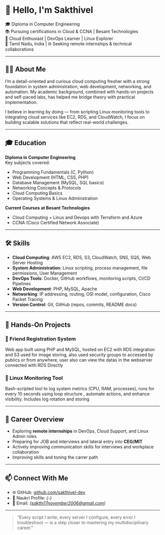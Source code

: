 # 👋 Hello, I'm Sakthivel

🎓 Diploma in Computer Engineering  
📚 Pursuing certifications in Cloud & CCNA | Besant Technologies  
🔧 Cloud Enthusiast | DevOps Learner | Linux Explorer  
📍 Tamil Nadu, India | 🌐 Seeking remote internships & technical collaborations

---

## 🧑‍💻 About Me

I’m a detail-oriented and curious cloud computing fresher with a strong foundation in system administration, web development, networking, and automation. My academic background, combined with hands-on projects and self-paced labs, has helped me bridge theory with practical implementation.

I believe in learning by doing — from scripting Linux monitoring tools to integrating cloud services like EC2, RDS, and CloudWatch, I focus on building scalable solutions that reflect real-world challenges.

---

## 🎓 Education

**Diploma in Computer Engineering**  
Key subjects covered:
- Programming Fundamentals (C, Python)
- Web Development (HTML, CSS, PHP)
- Database Management (MySQL, SQL basics)
- Networking Concepts & Protocols
- Cloud Computing Basics
- Operating Systems & Linux Administration

**Current Courses at Besant Technologies**
- Cloud Computing + Linux and Devops with Terraform and Azure
- CCNA (Cisco Certified Network Associate)

---

## 🛠️ Skills

- **Cloud Computing**: AWS EC2, RDS, S3, CloudWatch, SNS, SQS, Web Server Hosting   
- **System Administration**: Linux scripting, process management, file permissions, User Management 
- **DevOps Tools**: Docker, GitHub workflows, monitoring scripts, CI/CD Pipelines  
- **Web Development**: PHP, MySQL, Apache  
- **Networking**: IP addressing, routing, OSI model, configuration, Cisco Packet Tracing  
- **Version Control**: Git, GitHub (repos, commits, README docs)

---

## 🧪 Hands-On Projects

### 🔹 Friend Registration System  
Web app built using PHP and MySQL, hosted on EC2 with RDS integration and S3 used for image storing, also used security groups to accessed by publics or from anywhere, user also can view the datas in the webserver connected with RDS Directly 

### 🔹 Linux Monitoring Tool  
Bash-scripted tool to log system metrics (CPU, RAM, processes), runs for every 10 seconds using loop structure , automate actions, and enhance visibility. Includes log rotation and storing
  
---

## 🚀 Career Overview

- Exploring **remote internships** in DevOps, Cloud Support, and Linux Admin roles  
- Preparing for JOB and interviews and lateral entry into **CEG/MIT**   
- Actively improving communication skills for interviews and workplace collaboration  
- Improving skills and toning the carrer path
  
---

## 📫 Connect With Me

- 🌐 GitHub: [github.com/sakthivel-dev](https://github.com/sakthivel-40)  
- 💼 Naukri Profile: *(-)*  
- 📧 Email: *(sakthi17november2006@gmail.com)*

---

> “Every script I write, every server I configure, every error I troubleshoot — is a step closer to mastering my multidisciplinary career.”
